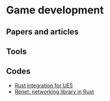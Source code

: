 # Game development

## Papers and articles

## Tools

## Codes

- [Rust integration for UE5](https://github.com/MaikKlein/unreal-rust)
- [Renet: networking library in Rust](https://github.com/lucaspoffo/renet)
